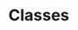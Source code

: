 
                                                                                                                                            
    
# Classes



                                                                                                                                                                                                                                                                                                                                                                                                            
    
                                                                                                                                                                                                                                                                             
                